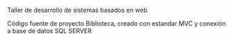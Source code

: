 Taller de desarrollo de sistemas basados en web

Código fuente de proyecto Biblioteca, creado con estandar MVC y conexión a base de datos SQL SERVER 
